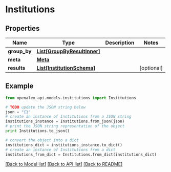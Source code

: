 # Institutions


## Properties
Name | Type | Description | Notes
------------ | ------------- | ------------- | -------------
**group_by** | [**List[GroupByResultInner]**](GroupByResultInner.md) |  | 
**meta** | [**Meta**](Meta.md) |  | 
**results** | [**List[InstitutionSchema]**](InstitutionSchema.md) |  | [optional] 

## Example

```python
from openalex_api.models.institutions import Institutions

# TODO update the JSON string below
json = "{}"
# create an instance of Institutions from a JSON string
institutions_instance = Institutions.from_json(json)
# print the JSON string representation of the object
print Institutions.to_json()

# convert the object into a dict
institutions_dict = institutions_instance.to_dict()
# create an instance of Institutions from a dict
institutions_from_dict = Institutions.from_dict(institutions_dict)
```
[[Back to Model list]](../README.md#documentation-for-models) [[Back to API list]](../README.md#documentation-for-api-endpoints) [[Back to README]](../README.md)


